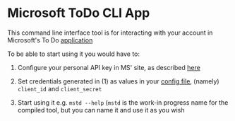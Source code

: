 # Microsoft ToDo CLI App

This command line interface tool is for interacting with your account in Microsoft's To Do [application](https://todo.microsoft.com/tasks/)

To be able to start using it you would have to:

1. Configure your personal API key in MS' site, as described [here](https://github.com/kiblee/tod0/blob/master/GET_KEY.md)

2. Set credentials generated in (1) as values in your [config
   file](https://github.com/betasve/mstd/blob/master/.mstd.yml.example),
   (namely) `client_id` and `client_secret`

3. Start using it e.g. `mstd --help` (`mstd` is the work-in progress name for
   the compiled tool, but you can name it and use it as you wish
